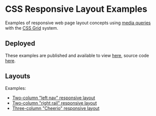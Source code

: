 # CSS Responsive Layout Examples

Examples of responsive web page layout concepts using [media queries](https://developer.mozilla.org/en-US/docs/Web/CSS/Media_Queries/Using_media_queries) with the [CSS Grid](https://developer.mozilla.org/en-US/docs/Web/CSS/CSS_Grid_Layout) system.

## Deployed

These examples are published and available to view [here](https://nyu-web-design.github.io/responsive-layout-examples/three-column-layout), source code [here](https://github.com/nyu-web-design/responsive-layout-examples).

## Layouts

Examples:

- [Two-column "left nav" responsive layout](./left-nav-layout)
- [Two-column "right rail" responsive layout](./right-rail-layout)
- [Three-column "Cheerio" responsive layout](./cheerio-layout)
